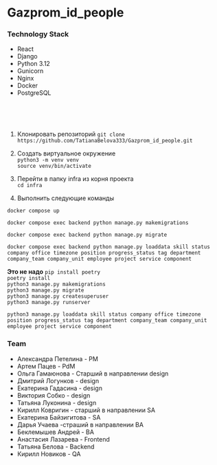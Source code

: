 # Gazprom_id_people

### Technology Stack
* React
* Django 
* Python 3.12
* Gunicorn
* Nginx
* Docker
* PostgreSQL
<br>
<br>
<br>

1. Клонировать репозиторий
`git clone https://github.com/TatianaBelova333/Gazprom_id_people.git`

2. Создать виртуальное окружение<br>
`python3 -m venv venv`<br>
`source venv/bin/activate`<br>

3. Перейти в папку infra из корня проекта<br>
`cd infra`<br>
4. Выполнить следующие команды<br>
```
docker compose up
```
```
docker compose exec backend python manage.py makemigrations
```
```
docker compose exec backend python manage.py migrate
```
```
docker compose exec backend python manage.py loaddata skill status company office timezone position progress_status tag department company_team company_unit employee project service component
```




<b>Это не надо</b>
`pip install poetry`<br>
`poetry install`<br>
`python3 manage.py makemigrations`<br>
`python3 manage.py migrate`<br>
`python3 manage.py createsuperuser`<br>
`python3 manage.py runserver`<br>


```
python3 manage.py loaddata skill status company office timezone position progress_status tag department company_team company_unit employee project service component

```

### Team

* Александра Петелина - PM<br>
* Артем Пацев - PdM<br>
* Ольга Гамаюнова - Старший в направлении design<br>
* Дмитрий Логунков - design<br>
* Екатерина Гадасина - design<br>
* Виктория Собко - design<br>
* Татьяна Луконина - design<br>
* Кирилл Ковригин - старший в направлении SA<br>
* Екатерина Байзигитова -  SA<br>
* Дарья Учаева -страший в направлении BA<br>
* Беклемышев Андрей - BA<br>
* Анастасия Лазарева - Frontend<br>
* Татьяна Белова - Backend<br>
* Кирилл Новиков -  QA<br>
